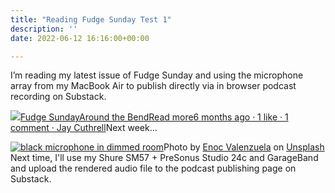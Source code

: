 ```yaml
---
title: "Reading Fudge Sunday Test 1"
description: ''
date: 2022-06-12 16:16:00+00:00

---
```


I’m reading my latest issue of Fudge Sunday and using the microphone array from my MacBook Air to publish directly via in browser podcast recording on Substack.

[![](https://bucketeer-e05bbc84-baa3-437e-9518-adb32be77984.s3.amazonaws.com/public/images/58409c1d-315a-477e-9392-64c82bab22dd_992x992.png)Fudge SundayAround the BendRead more6 months ago · 1 like · 1 comment · Jay Cuthrell](https://sunday.fudge.org/p/around-the-bend?utm_source=substack&utm_campaign=post_embed&utm_medium=web)Next week…

[![black microphone in dimmed room](https://images.unsplash.com/photo-1532505282875-aff2e0311d4f?crop=entropy&cs=tinysrgb&fit=max&fm=jpg&ixid=MnwzMDAzMzh8MHwxfHNlYXJjaHwzfHxzbTU3fGVufDB8fHx8MTY1NTA2ODQ4MA&ixlib=rb-1.2.1&q=80&w=1080 "black microphone in dimmed room")](https://images.unsplash.com/photo-1532505282875-aff2e0311d4f?crop=entropy&cs=tinysrgb&fit=max&fm=jpg&ixid=MnwzMDAzMzh8MHwxfHNlYXJjaHwzfHxzbTU3fGVufDB8fHx8MTY1NTA2ODQ4MA&ixlib=rb-1.2.1&q=80&w=1080)Photo by [Enoc Valenzuela](https://unsplash.com/@enoc_vt) on [Unsplash](https://unsplash.com) Next time, I'll use my Shure SM57 + PreSonus Studio 24c and GarageBand and upload the rendered audio file to the podcast publishing page on Substack.

